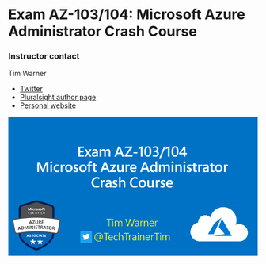 
# Exam AZ-103/104: Microsoft Azure Administrator Crash Course

### Instructor contact

Tim Warner

* [Twitter](https://twitter.com/techtrainertim)
* [Pluralsight author page](https://www.pluralsight.com/authors/tim-warner)
* [Personal website](https://techtrainertim.com/)

![AZ-103-cover-image](./cover.png)
